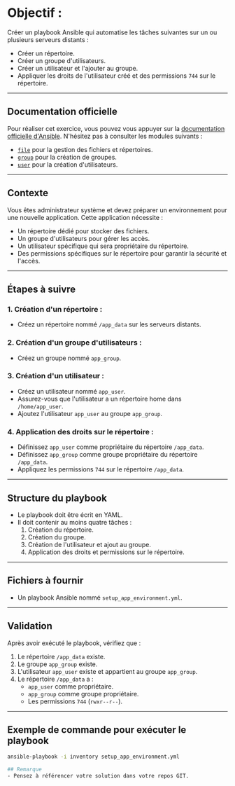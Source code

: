 # Objectif :
Créer un playbook Ansible qui automatise les tâches suivantes sur un ou plusieurs serveurs distants :

- Créer un répertoire.
- Créer un groupe d'utilisateurs.
- Créer un utilisateur et l'ajouter au groupe.
- Appliquer les droits de l'utilisateur créé et des permissions `744` sur le répertoire.

---

## Documentation officielle
Pour réaliser cet exercice, vous pouvez vous appuyer sur la [documentation officielle d'Ansible](https://docs.ansible.com/ansible/latest/index.html). N'hésitez pas à consulter les modules suivants :
- [`file`](https://docs.ansible.com/ansible/latest/collections/ansible/builtin/file_module.html) pour la gestion des fichiers et répertoires.
- [`group`](https://docs.ansible.com/ansible/latest/collections/ansible/builtin/group_module.html) pour la création de groupes.
- [`user`](https://docs.ansible.com/ansible/latest/collections/ansible/builtin/user_module.html) pour la création d'utilisateurs.

---

## Contexte
Vous êtes administrateur système et devez préparer un environnement pour une nouvelle application. Cette application nécessite :

- Un répertoire dédié pour stocker des fichiers.
- Un groupe d'utilisateurs pour gérer les accès.
- Un utilisateur spécifique qui sera propriétaire du répertoire.
- Des permissions spécifiques sur le répertoire pour garantir la sécurité et l'accès.

---

## Étapes à suivre

### 1. Création d'un répertoire :
- Créez un répertoire nommé `/app_data` sur les serveurs distants.

### 2. Création d'un groupe d'utilisateurs :
- Créez un groupe nommé `app_group`.

### 3. Création d'un utilisateur :
- Créez un utilisateur nommé `app_user`.
- Assurez-vous que l'utilisateur a un répertoire home dans `/home/app_user`.
- Ajoutez l'utilisateur `app_user` au groupe `app_group`.

### 4. Application des droits sur le répertoire :
- Définissez `app_user` comme propriétaire du répertoire `/app_data`.
- Définissez `app_group` comme groupe propriétaire du répertoire `/app_data`.
- Appliquez les permissions `744` sur le répertoire `/app_data`.

---

## Structure du playbook
- Le playbook doit être écrit en YAML.
- Il doit contenir au moins quatre tâches :
  1. Création du répertoire.
  2. Création du groupe.
  3. Création de l'utilisateur et ajout au groupe.
  4. Application des droits et permissions sur le répertoire.

---

## Fichiers à fournir
- Un playbook Ansible nommé `setup_app_environment.yml`.

---

## Validation
Après avoir exécuté le playbook, vérifiez que :

1. Le répertoire `/app_data` existe.
2. Le groupe `app_group` existe.
3. L'utilisateur `app_user` existe et appartient au groupe `app_group`.
4. Le répertoire `/app_data` a :
   - `app_user` comme propriétaire.
   - `app_group` comme groupe propriétaire.
   - Les permissions `744` (`rwxr--r--`).

---

## Exemple de commande pour exécuter le playbook
```bash
ansible-playbook -i inventory setup_app_environment.yml

## Remarque
- Pensez à référencer votre solution dans votre repos GIT.
